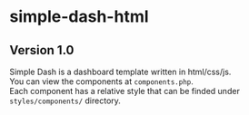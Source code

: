 # simple-dash-html
## Version 1.0

Simple Dash is a dashboard template written in html/css/js.<br>
You can view the components at `components.php`.<br>
Each component has a relative style that can be finded under `styles/components/` directory.
